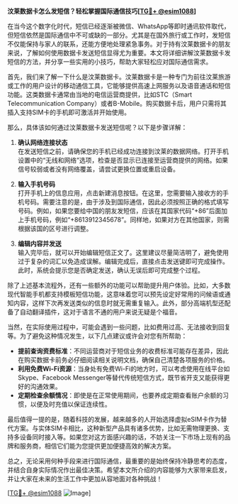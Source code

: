 **汶莱数据卡怎么发短信？轻松掌握国际通信技巧[[TG💪+ @esim1088](https://t.me/s/esim1088)]**

在当今这个数字化时代，短信已经逐渐被微信、WhatsApp等即时通讯软件取代，但短信依然是国际通信中不可或缺的一部分。尤其是在国外旅行或工作时，发短信不仅能保持与家人的联系，还能方便地处理紧急事务。对于持有汶莱数据卡的朋友来说，了解如何使用数据卡发送短信显得尤为重要。本文将详细讲解汶莱数据卡发短信的方法，并分享一些实用的小技巧，帮助大家轻松应对国际通信需求。

首先，我们来了解一下什么是汶莱数据卡。汶莱数据卡是一种专门为前往汶莱旅游或工作的用户设计的移动通信工具，它能够提供高速上网服务以及语音通话和短信功能。这类数据卡通常由当地的电信运营商提供，比如STC（Smart Telecommunication Company）或者B-Mobile。购买数据卡后，用户只需将其插入支持SIM卡的手机即可激活并开始使用。

那么，具体该如何通过汶莱数据卡发送短信呢？以下是步骤详解：

1. **确认网络连接状态**  
   在发送短信之前，请确保您的手机已经成功连接到汶莱的数据网络。打开手机设置中的“无线和网络”选项，检查是否显示已连接至运营商提供的网络。如果信号较弱或者没有网络覆盖，请尝试更换位置或重启设备。

2. **输入手机号码**  
   打开手机上的信息应用，点击新建消息按钮。在这里，您需要输入接收方的手机号码。需要注意的是，由于涉及到国际通信，因此必须按照正确的格式填写号码。例如，如果您要给中国的朋友发短信，应该在其国家代码“+86”后面加上手机号码，例如“+8613912345678”。同样地，如果对方在其他国家，则需根据该国的区号进行调整。

3. **编辑内容并发送**  
   输入完毕后，就可以开始编辑短信正文了。这里建议尽量简洁明了，避免使用过于复杂的词汇以免造成误解。编辑完成后，直接点击发送键即可完成操作。此时，系统会提示您是否确定发送，确认无误后即可完成整个过程。

除了上述基本流程外，还有一些额外的功能可以帮助提升用户体验。比如，大多数现代智能手机都支持模板短信功能，这意味着您可以预先设定好常用的问候语或通知内容，这样下次再发送类似的信息时就无需重复输入。此外，部分高端机型还配备了自动翻译插件，这对于语言不通的用户来说无疑是个福音。

当然，在实际使用过程中，可能会遇到一些问题，比如费用过高、无法接收到回复等。为了避免这种情况发生，以下几点建议或许会对您有所帮助：

- **提前查询资费标准**：不同运营商对于短信业务的收费标准可能存在差异，因此在购买数据卡前务必仔细阅读相关说明文档，确保自己清楚各项服务的价格。
- **利用免费Wi-Fi资源**：当身处有免费Wi-Fi的地方时，可以考虑使用在线平台如Skype、Facebook Messenger等替代传统短信方式，既节省开支又能获得更好的沟通效果。
- **定期检查余额情况**：即使是在正常使用期间，也要养成定期查看账户余额的习惯，以便及时充值以保证连续性。

最后值得一提的是，随着科技的发展，越来越多的人开始选择虚拟eSIM卡作为替代方案。与实体SIM卡相比，这种新型产品具有诸多优势，比如无需物理更换、支持多设备同时接入等。如果您对这方面感兴趣的话，不妨关注一下市场上现有的品牌和服务商，相信它们能为您提供更加便捷高效的解决方案。

总之，无论采用何种手段来进行国际通信，最重要的是始终保持冷静思考的态度，并结合自身实际情况作出最佳决策。希望本文所介绍的内容能够为大家带来启发，并让大家在未来的生活工作中更加从容地面对各种挑战！  

[[TG💪+ @esim1088](https://t.me/s/esim1088) ![Image](https://i.postimg.cc/4NQfJmqS/Snipaste-2025-05-13-00-14-12.png)]